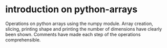 # introduction on python-arrays
Operations on python arrays using the numpy module. Array creation, slicing, printing shape and printing the number of dimensions have clearly been shown. Comments have made each step of the operations comprehensible.

